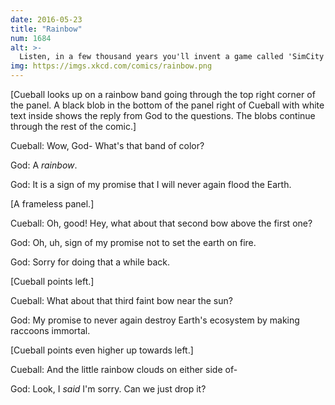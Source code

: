 ```yaml
---
date: 2016-05-23
title: "Rainbow"
num: 1684
alt: >-
  Listen, in a few thousand years you'll invent a game called 'SimCity' which has a 'disaster' button, and then you'll understand.
img: https://imgs.xkcd.com/comics/rainbow.png
---
```

[Cueball looks up on a rainbow band going through the top right corner of the panel. A black blob in the bottom of the panel right of Cueball with white text inside shows the reply from God to the questions. The blobs continue through the rest of the comic.]

Cueball: Wow, God- What's that band of color?

God: A *rainbow*.

God: It is a sign of my promise that I will never again flood the Earth.

[A frameless panel.]

Cueball: Oh, good! Hey, what about that second bow above the first one?

God: Oh, uh, sign of my promise not to set the earth on fire.

God: Sorry for doing that a while back.

[Cueball points left.]

Cueball: What about that third faint bow near the sun?

God: My promise to never again destroy Earth's ecosystem by making raccoons immortal.

[Cueball points even higher up towards left.]

Cueball: And the little rainbow clouds on either side of-

God: Look, I *said* I'm sorry. Can we just drop it?